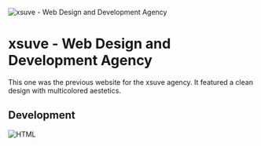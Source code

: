 ![xsuve - Web Design and Development Agency](https://xsuve.com/public/home/img/portfolio/4/m.png)

# xsuve - Web Design and Development Agency
This one was the previous website for the xsuve agency. It featured a clean design with multicolored aestetics.

## Development
![HTML](https://devicon.dev/devicon.git/icons/html5/html5-original-wordmark.svg)
